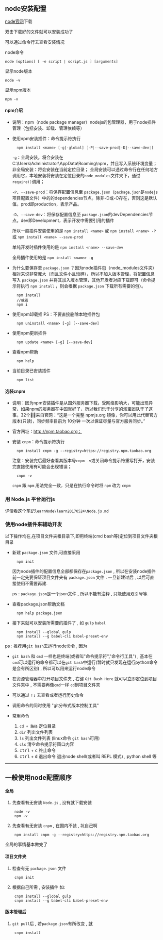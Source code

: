 node安装配置
----------------------------

[node官网](https://nodejs.org/en/)下载

双击下载好的文件就可以安装成功了

可以通过命令行去查看安装情况

node命令

    node [options] [ -e script | script.js ] [arguments]

显示node版本

    node -v

显示npm版本

    npm -v

#### npm介绍

* 说明：npm（node package manager）nodejs的包管理器，用于node插件管理（包括安装、卸载、管理依赖等）

* 使用npm安装插件：命令提示符执行

        npm install <name> [-g|-global] [-P|--save-prod|-D|--save-dev|]

    `-g`：全局安装。将会安装在C:\Users\Administrator\AppData\Roaming\npm，并且写入系统环境变量；  非全局安装：将会安装在当前定位目录；  全局安装可以通过命令行在任何地方调用它，本地安装将安装在定位目录的`node_modules`文件夹下，通过`require()`调用；

    `-P`、`--save-prod`：将保存配置信息至 `package.json`（`package.json`是`nodejs`项目配置文件）中的的dependencies节点。除非-D或-O存在，否则这是默认值。prod即production，表示产品。

    `-D`、`--save-dev`：将保存配置信息至 `package.json`的devDependencies节点。dev即Development，表示开发中需要引用的插件

    所以一般插件安装使用的是 `npm install <name>` 或 `npm install <name> -P` 或 `npm install <name> --save-prod`

    单纯开发时插件使用的是 `npm install <name> --save-dev`

    全局插件使用的是 `npm install <name> -g`

* 为什么要保存至 `package.json` ？因为node插件包（node_modules文件夹）相对来说非常庞大（而且文件小且琐碎），所以不加入版本管理，将配置信息写入 `package.json` 并将其加入版本管理，其他开发者对应下载即可（命令提示符执行 `npm install` ，则会根据 `package.json` 下载所有需要的包）。

        npm install
        //或者
        npm i

* 使用npm卸载插  PS：不要直接删除本地插件包

        npm uninstall <name> [-g] [--save-dev]

* 使用npm更新插件

        npm update <name> [-g] [--save-dev]

* 查看npm帮助

        npm help

* 当前目录已安装插件

        npm list


#### 选装cnpm

* 说明：因为npm安装插件是从国外服务器下载，受网络影响大，可能出现异常，如果npm的服务器在中国就好了，所以我们乐于分享的淘宝团队干了这事。32个！来自官网：“这是一个完整 npmjs.org 镜像，你可以用此代替官方版本(只读)，同步频率目前为 10分钟 一次以保证尽量与官方服务同步。”

* 官方网址：http://npm.taobao.org；

* 安装 `cnpm`：命令提示符执行

        npm install cnpm -g --registry=https://registry.npm.taobao.org

    注意：安装完后最好查看其版本号`cnpm -v`或关闭命令提示符重写打开，安装完直接使用有可能会出现错误；

        cnpm -v

    `cnpm` 跟 `npm` 用法完全一致，只是在执行命令时将 `npm` 改为 `cnpm`


### 用 Node.js 平台运行js

详情看这个笔记`learnNode\learn20170524\Node.js.md`

### 使用node插件来辅助开发

以下操作均在,在项目文件夹根目录下,即用终端(cmd bash等)定位到项目文件夹根目录

* 新建 `package.json` 文件,可直接采用

        npm init

    因为node插件的配置信息全部都保存在`package.json` , 所以在安装node插件前一定先要保证项目文件夹有 `package.json` 文件 .  一旦新建过后 , 以后可直接使用不需要再建.

    ps : `package.json`是一个json文件 , 所以不能有注释 , 只能使用双引号等.

* 查看package.json帮助文档

        npm help package.json

* 接下来就可以安装所需要的插件了 , 如 `gulp` `babel`

        npm install --global gulp
        npm install --g babel-cli babel-preset-env


ps :  推荐用`git bash`去运行node命令 , 因为

* `git bash` 和 `cmd` 一样也是终端(或者叫"命令提示符","命令行工具") , 基本在`cmd`可以运行的命令都可以在`git bash`中运行(暂时就只发现在运行python命令是会有所区别) , 所以可以用来运行node命令

* 在资源管理器中打开项目文件夹 , 右键 `Git Bash Here` 就可以立即定位到项目文件夹中 , 不需要再像`cmd`一样 `cd`到项目文件夹

* 可以通过 <kbd>↑</kbd><kbd>↓</kbd> 去查看或者运行历史命令

* 调用命令的同时使用 "git分布式版本控制工具"

* 常用命令

    1. `cd + 路径` 定位目录
    2. `dir` 列出文件列表
    3. `ls` 列出文件列表 (linux命令 `git bash`可用)
    4. `cls` 清空命令提示符窗口内容
    5. <kbd>ctrl</kbd> + <kbd>c</kbd> 终止命令
    6. <kbd>ctrl</kbd> + <kbd>d</kbd> 退出命令 退出node shell(或者叫 REPL 模式) , python shell 等

-------------------------------------------------

## 一般使用node配置顺序

#### 全局

1. 先查看有无安装 `Node.js` , 没有就下载安装

        node -v
        npm -v

2. 先查看有无安装 `cnpm` , 在国内不装 , 坑自己啊

        npm install cnpm -g --registry=https://registry.npm.taobao.org

全局的事情基本做完了


#### 项目文件夹

1. 检查有无 `package.json` 文件

        cnpm init

2. 根据自己所需 , 安装插件 如:

        cnpm install --global gulp
        cnpm install --g babel-cli babel-preset-env

#### 版本管理后

1. `git pull`后 , 若`package.json`有所改变 , 就

        cnpm install